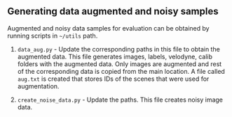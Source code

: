 
## Generating data augmented and noisy samples

Augmented and noisy data samples for evaluation can be obtained by running scripts in `~/utils` path.
1. `data_aug.py` - Update the corresponding paths in this file to obtain the augmented data. This file generates images, labels, velodyne, calib folders with the augmented data. Only images are augmented and rest of the corresponding data is copied from the main location. A file called `aug.txt` is created that stores IDs of the scenes that were used for augmentation.  

2. `create_noise_data.py` - Update the paths. This file creates noisy image data. 
